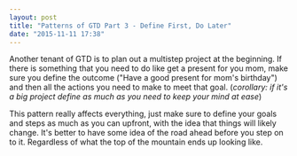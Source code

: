 ```yaml
---
layout: post
title: "Patterns of GTD Part 3 - Define First, Do Later"
date: "2015-11-11 17:38"
---
```


Another tenant of GTD is to plan out a multistep project at the beginning. If there is something that you need to do like get a present for you mom, make sure you define the outcome ("Have a good present for mom's birthday") and then all the actions you need to make to meet that goal. (*corollary: if it's a big project define as much as you need to keep your mind at ease*)

This pattern really affects everything, just make sure to define your goals and steps as much as you can upfront, with the idea that things will likely change. It's better to have some idea of the road ahead before you step on to it. Regardless of what the top of the mountain ends up looking like.
